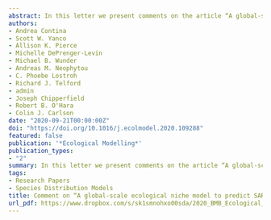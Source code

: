 ```yaml
---
abstract: In this letter we present comments on the article “A global-scale ecological niche model to predict SARS-CoV-2 coronavirus” by Coro published in 2020.
authors:
- Andrea Contina
- Scott W. Yanco
- Allison K. Pierce
- Michelle DePrenger-Levin
- Michael B. Wunder
- Andreas M. Neophytou
- C. Phoebe Lostroh
- Richard J. Telford
- admin
- Joseph Chipperfield
- Robert B. O'Hara
- Colin J. Carlson
date: "2020-09-21T00:00:00Z"
doi: "https://doi.org/10.1016/j.ecolmodel.2020.109288"
featured: false
publication: '*Ecological Modelling*'
publication_types:
- "2"
summary: In this letter we present comments on the article “A global-scale ecological niche model to predict SARS-CoV-2 coronavirus” by Coro published in 2020.
tags:
- Research Papers
- Species Distribution Models
title: Comment on “A global-scale ecological niche model to predict SARS-CoV-2 coronavirus infection rate”, author Coro
url_pdf: https://www.dropbox.com/s/sk1smnohxo00sda/2020_BMB_Ecological_Modelling.pdf?dl=1
---
```

